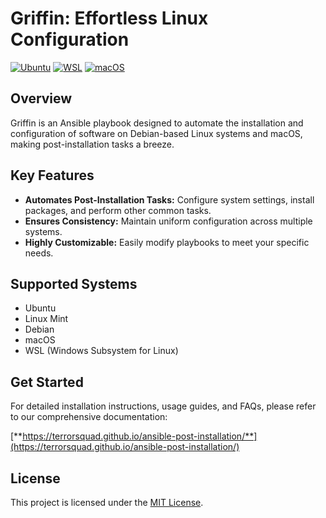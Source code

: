 # Griffin: Effortless Linux Configuration

[![Ubuntu](https://github.com/TerrorSquad/ansible-post-installation/actions/workflows/ubuntu.yml/badge.svg)](https://github.com/TerrorSquad/ansible-post-installation/actions/workflows/ubuntu.yml)
[![WSL](https://github.com/TerrorSquad/ansible-post-installation/actions/workflows/wsl.yml/badge.svg)](https://github.com/TerrorSquad/ansible-post-installation/actions/workflows/wsl.yml)
[![macOS](https://github.com/TerrorSquad/ansible-post-installation/actions/workflows/macos.yml/badge.svg)](https://github.com/TerrorSquad/ansible-post-installation/actions/workflows/macos.yml)

## Overview

Griffin is an Ansible playbook designed to automate the installation and configuration of software on Debian-based Linux systems and macOS, making post-installation tasks a breeze.

## Key Features

* **Automates Post-Installation Tasks:** Configure system settings, install packages, and perform other common tasks.
* **Ensures Consistency:** Maintain uniform configuration across multiple systems.
* **Highly Customizable:** Easily modify playbooks to meet your specific needs.

## Supported Systems

* Ubuntu
* Linux Mint
* Debian
* macOS
* WSL (Windows Subsystem for Linux)

## Get Started

For detailed installation instructions, usage guides, and FAQs, please refer to our comprehensive documentation:

[**https://terrorsquad.github.io/ansible-post-installation/**](https://terrorsquad.github.io/ansible-post-installation/)

## License

This project is licensed under the [MIT License](LICENSE.md).
